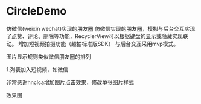 # CircleDemo
仿微信(weixin wechat)实现的朋友圈
仿微信实现的朋友圈，模拟与后台交互实现了点赞、评论、删除等功能，RecyclerView可以根据键盘的显示或隐藏实现联动。
增加短视频拍摄功能（趣拍标准版SDK）
与后台交互采用mvp模式。


图片显示规则类似微信朋友圈的排列


1.列表加入短视频，如微信


非常感谢hnclca增加图片点击效果，修改单张图片样式


效果图


